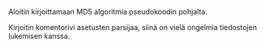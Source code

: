 Aloitin kirjoittamaan MD5 algoritmia pseudokoodin pohjalta.

Kirjoitin komentorivi asetusten parsijaa, siinä on vielä
ongelmia tiedostojen lukemisen kanssa.

